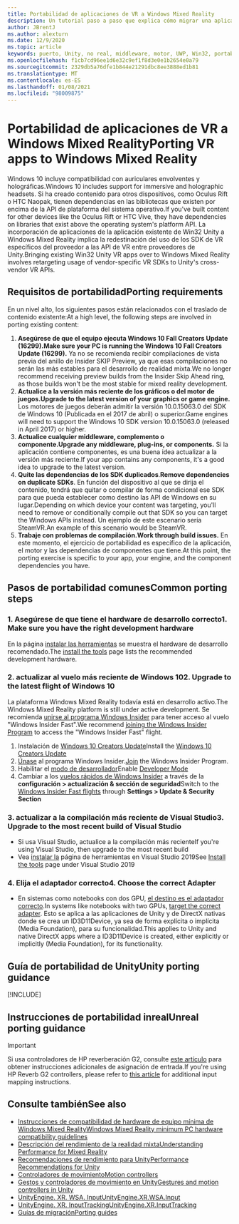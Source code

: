 ```yaml
---
title: Portabilidad de aplicaciones de VR a Windows Mixed Reality
description: Un tutorial paso a paso que explica cómo migrar una aplicación envolvente existente a Windows Mixed Reality.
author: JBrentJ
ms.author: alexturn
ms.date: 12/9/2020
ms.topic: article
keywords: puerto, Unity, no real, middleware, motor, UWP, Win32, portabilidad, HoloLens primera generación, auriculares de realidad mixta, auriculares de realidad mixta de Windows, migración, Windows 10, asignación de entrada
ms.openlocfilehash: f1cb7cd96ee1d6e32c9ef1f8d3e0e1b2654e0a79
ms.sourcegitcommit: 2329db5a76dfe1b844e21291dbc8ee3888ed1b81
ms.translationtype: MT
ms.contentlocale: es-ES
ms.lasthandoff: 01/08/2021
ms.locfileid: "98009875"
---
```

# <a name="porting-vr-apps-to-windows-mixed-reality"></a><span data-ttu-id="23fbb-104">Portabilidad de aplicaciones de VR a Windows Mixed Reality</span><span class="sxs-lookup"><span data-stu-id="23fbb-104">Porting VR apps to Windows Mixed Reality</span></span>

<span data-ttu-id="23fbb-105">Windows 10 incluye compatibilidad con auriculares envolventes y holográficas.</span><span class="sxs-lookup"><span data-stu-id="23fbb-105">Windows 10 includes support for immersive and holographic headsets.</span></span> <span data-ttu-id="23fbb-106">Si ha creado contenido para otros dispositivos, como Oculus Rift o HTC Naopak, tienen dependencias en las bibliotecas que existen por encima de la API de plataforma del sistema operativo.</span><span class="sxs-lookup"><span data-stu-id="23fbb-106">If you've built content for other devices like the Oculus Rift or HTC Vive, they have dependencies on libraries that exist above the operating system's platform API.</span></span> <span data-ttu-id="23fbb-107">La incorporación de aplicaciones de la aplicación existente de Win32 Unity a Windows Mixed Reality implica la redestinación del uso de los SDK de VR específicos del proveedor a las API de VR entre proveedores de Unity.</span><span class="sxs-lookup"><span data-stu-id="23fbb-107">Bringing existing Win32 Unity VR apps over to Windows Mixed Reality involves retargeting usage of vendor-specific VR SDKs to Unity's cross-vendor VR APIs.</span></span>

## <a name="porting-requirements"></a><span data-ttu-id="23fbb-108">Requisitos de portabilidad</span><span class="sxs-lookup"><span data-stu-id="23fbb-108">Porting requirements</span></span>

<span data-ttu-id="23fbb-109">En un nivel alto, los siguientes pasos están relacionados con el traslado de contenido existente:</span><span class="sxs-lookup"><span data-stu-id="23fbb-109">At a high level, the following steps are involved in porting existing content:</span></span>
1. <span data-ttu-id="23fbb-110">**Asegúrese de que el equipo ejecuta Windows 10 Fall Creators Update (16299).**</span><span class="sxs-lookup"><span data-stu-id="23fbb-110">**Make sure your PC is running the Windows 10 Fall Creators Update (16299).**</span></span> <span data-ttu-id="23fbb-111">Ya no se recomienda recibir compilaciones de vista previa del anillo de Insider SKIP Preview, ya que esas compilaciones no serán las más estables para el desarrollo de realidad mixta.</span><span class="sxs-lookup"><span data-stu-id="23fbb-111">We no longer recommend receiving preview builds from the Insider Skip Ahead ring, as those builds won't be the most stable for mixed reality development.</span></span>
2. <span data-ttu-id="23fbb-112">**Actualice a la versión más reciente de los gráficos o del motor de juegos.**</span><span class="sxs-lookup"><span data-stu-id="23fbb-112">**Upgrade to the latest version of your graphics or game engine.**</span></span> <span data-ttu-id="23fbb-113">Los motores de juegos deberán admitir la versión 10.0.15063.0 del SDK de Windows 10 (Publicada en el 2017 de abril) o superior.</span><span class="sxs-lookup"><span data-stu-id="23fbb-113">Game engines will need to support the Windows 10 SDK version 10.0.15063.0 (released in April 2017) or higher.</span></span>
3. <span data-ttu-id="23fbb-114">**Actualice cualquier middleware, complemento o componente.**</span><span class="sxs-lookup"><span data-stu-id="23fbb-114">**Upgrade any middleware, plug-ins, or components.**</span></span> <span data-ttu-id="23fbb-115">Si la aplicación contiene componentes, es una buena idea actualizar a la versión más reciente.</span><span class="sxs-lookup"><span data-stu-id="23fbb-115">If your app contains any components, it's a good idea to upgrade to the latest version.</span></span>
4. <span data-ttu-id="23fbb-116">**Quite las dependencias de los SDK duplicados**.</span><span class="sxs-lookup"><span data-stu-id="23fbb-116">**Remove dependencies on duplicate SDKs**.</span></span> <span data-ttu-id="23fbb-117">En función del dispositivo al que se dirija el contenido, tendrá que quitar o compilar de forma condicional ese SDK para que pueda establecer como destino las API de Windows en su lugar.</span><span class="sxs-lookup"><span data-stu-id="23fbb-117">Depending on which device your content was targeting, you'll need to remove or conditionally compile out that SDK so you can target the Windows APIs instead.</span></span> <span data-ttu-id="23fbb-118">Un ejemplo de este escenario sería SteamVR.</span><span class="sxs-lookup"><span data-stu-id="23fbb-118">An example of this scenario would be SteamVR.</span></span>
5. <span data-ttu-id="23fbb-119">**Trabaje con problemas de compilación.**</span><span class="sxs-lookup"><span data-stu-id="23fbb-119">**Work through build issues.**</span></span> <span data-ttu-id="23fbb-120">En este momento, el ejercicio de portabilidad es específico de la aplicación, el motor y las dependencias de componentes que tiene.</span><span class="sxs-lookup"><span data-stu-id="23fbb-120">At this point, the porting exercise is specific to your app, your engine, and the component dependencies you have.</span></span>

## <a name="common-porting-steps"></a><span data-ttu-id="23fbb-121">Pasos de portabilidad comunes</span><span class="sxs-lookup"><span data-stu-id="23fbb-121">Common porting steps</span></span>

### <a name="1-make-sure-you-have-the-right-development-hardware"></a><span data-ttu-id="23fbb-122">1. Asegúrese de que tiene el hardware de desarrollo correcto</span><span class="sxs-lookup"><span data-stu-id="23fbb-122">1. Make sure you have the right development hardware</span></span>

<span data-ttu-id="23fbb-123">En la página [instalar las herramientas](../install-the-tools.md#immersive-vr-headset-requirements) se muestra el hardware de desarrollo recomendado.</span><span class="sxs-lookup"><span data-stu-id="23fbb-123">The [install the tools](../install-the-tools.md#immersive-vr-headset-requirements) page lists the recommended development hardware.</span></span>

### <a name="2-upgrade-to-the-latest-flight-of-windows-10"></a><span data-ttu-id="23fbb-124">2. actualizar al vuelo más reciente de Windows 10</span><span class="sxs-lookup"><span data-stu-id="23fbb-124">2. Upgrade to the latest flight of Windows 10</span></span>

<span data-ttu-id="23fbb-125">La plataforma Windows Mixed Reality todavía está en desarrollo activo.</span><span class="sxs-lookup"><span data-stu-id="23fbb-125">The Windows Mixed Reality platform is still under active development.</span></span> <span data-ttu-id="23fbb-126">Se recomienda [unirse al programa Windows Insider](https://insider.windows.com/) para tener acceso al vuelo "Windows Insider Fast".</span><span class="sxs-lookup"><span data-stu-id="23fbb-126">We recommend [joining the Windows Insider Program](https://insider.windows.com/) to access the "Windows Insider Fast" flight.</span></span>
1. <span data-ttu-id="23fbb-127">Instalación de [Windows 10 Creators Update](https://www.microsoft.com/software-download/windows10)</span><span class="sxs-lookup"><span data-stu-id="23fbb-127">Install the [Windows 10 Creators Update](https://www.microsoft.com/software-download/windows10)</span></span>
2. <span data-ttu-id="23fbb-128">[Únase](https://insider.windows.com/) al programa Windows Insider.</span><span class="sxs-lookup"><span data-stu-id="23fbb-128">[Join](https://insider.windows.com/) the Windows Insider Program.</span></span>
3. <span data-ttu-id="23fbb-129">Habilitar el [modo de desarrollador](https://docs.microsoft.com/windows/uwp/get-started/enable-your-device-for-development)</span><span class="sxs-lookup"><span data-stu-id="23fbb-129">Enable [Developer Mode](https://docs.microsoft.com/windows/uwp/get-started/enable-your-device-for-development)</span></span>
4. <span data-ttu-id="23fbb-130">Cambiar a los [vuelos rápidos de Windows Insider](https://blogs.technet.microsoft.com/uktechnet/2016/07/01/joining-insider-preview) a través de la **configuración > actualización & sección de seguridad**</span><span class="sxs-lookup"><span data-stu-id="23fbb-130">Switch to the [Windows Insider Fast flights](https://blogs.technet.microsoft.com/uktechnet/2016/07/01/joining-insider-preview) through **Settings > Update & Security Section**</span></span>

### <a name="3-upgrade-to-the-most-recent-build-of-visual-studio"></a><span data-ttu-id="23fbb-131">3. actualizar a la compilación más reciente de Visual Studio</span><span class="sxs-lookup"><span data-stu-id="23fbb-131">3. Upgrade to the most recent build of Visual Studio</span></span>
* <span data-ttu-id="23fbb-132">Si usa Visual Studio, actualice a la compilación más reciente</span><span class="sxs-lookup"><span data-stu-id="23fbb-132">If you're using Visual Studio, then upgrade to the most recent build</span></span>
* <span data-ttu-id="23fbb-133">Vea [instalar la](../install-the-tools.md#installation-checklist) página de herramientas en Visual Studio 2019</span><span class="sxs-lookup"><span data-stu-id="23fbb-133">See [Install the tools](../install-the-tools.md#installation-checklist) page under Visual Studio 2019</span></span>

### <a name="4-choose-the-correct-adapter"></a><span data-ttu-id="23fbb-134">4. Elija el adaptador correcto</span><span class="sxs-lookup"><span data-stu-id="23fbb-134">4. Choose the correct Adapter</span></span>
* <span data-ttu-id="23fbb-135">En sistemas como notebooks con dos GPU, [el destino es el adaptador correcto](../native/rendering-in-directx.md#hybrid-graphics-pcs-and-mixed-reality-applications).</span><span class="sxs-lookup"><span data-stu-id="23fbb-135">In systems like notebooks with two GPUs, [target the correct adapter](../native/rendering-in-directx.md#hybrid-graphics-pcs-and-mixed-reality-applications).</span></span> <span data-ttu-id="23fbb-136">Esto se aplica a las aplicaciones de Unity y de DirectX nativas donde se crea un ID3D11Device, ya sea de forma explícita o implícita (Media Foundation), para su funcionalidad.</span><span class="sxs-lookup"><span data-stu-id="23fbb-136">This applies to Unity and native DirectX apps where a ID3D11Device is created, either explicitly or implicitly (Media Foundation), for its functionality.</span></span>

## <a name="unity-porting-guidance"></a><span data-ttu-id="23fbb-137">Guía de portabilidad de Unity</span><span class="sxs-lookup"><span data-stu-id="23fbb-137">Unity porting guidance</span></span>

[!INCLUDE[](includes/unity-porting-guidance.md)]

## <a name="unreal-porting-guidance"></a><span data-ttu-id="23fbb-138">Instrucciones de portabilidad inreal</span><span class="sxs-lookup"><span data-stu-id="23fbb-138">Unreal porting guidance</span></span>

> [!IMPORTANT]
> <span data-ttu-id="23fbb-139">Si usa controladores de HP reverberación G2, consulte [este artículo](../unreal/unreal-reverb-g2-controllers.md) para obtener instrucciones adicionales de asignación de entrada.</span><span class="sxs-lookup"><span data-stu-id="23fbb-139">If you're using HP Reverb G2 controllers, please refer to [this article](../unreal/unreal-reverb-g2-controllers.md) for additional input mapping instructions.</span></span>

## <a name="see-also"></a><span data-ttu-id="23fbb-140">Consulte también</span><span class="sxs-lookup"><span data-stu-id="23fbb-140">See also</span></span>
* [<span data-ttu-id="23fbb-141">Instrucciones de compatibilidad de hardware de equipo mínima de Windows Mixed Reality</span><span class="sxs-lookup"><span data-stu-id="23fbb-141">Windows Mixed Reality minimum PC hardware compatibility guidelines</span></span>](https://docs.microsoft.com/windows/mixed-reality/enthusiast-guide/windows-mixed-reality-minimum-pc-hardware-compatibility-guidelines)
* [<span data-ttu-id="23fbb-142">Descripción del rendimiento de la realidad mixta</span><span class="sxs-lookup"><span data-stu-id="23fbb-142">Understanding Performance for Mixed Reality</span></span>](../platform-capabilities-and-apis/understanding-performance-for-mixed-reality.md)
* [<span data-ttu-id="23fbb-143">Recomendaciones de rendimiento para Unity</span><span class="sxs-lookup"><span data-stu-id="23fbb-143">Performance Recommendations for Unity</span></span>](../unity/performance-recommendations-for-unity.md)
* [<span data-ttu-id="23fbb-144">Controladores de movimiento</span><span class="sxs-lookup"><span data-stu-id="23fbb-144">Motion controllers</span></span>](../../design/motion-controllers.md)
* [<span data-ttu-id="23fbb-145">Gestos y controladores de movimiento en Unity</span><span class="sxs-lookup"><span data-stu-id="23fbb-145">Gestures and motion controllers in Unity</span></span>](../unity/gestures-and-motion-controllers-in-unity.md)
* [<span data-ttu-id="23fbb-146">UnityEngine. XR. WSA. Input</span><span class="sxs-lookup"><span data-stu-id="23fbb-146">UnityEngine.XR.WSA.Input</span></span>](https://docs.unity3d.com/ScriptReference/XR.WSA.Input.InteractionManager.html)
* [<span data-ttu-id="23fbb-147">UnityEngine. XR. InputTracking</span><span class="sxs-lookup"><span data-stu-id="23fbb-147">UnityEngine.XR.InputTracking</span></span>](https://docs.unity3d.com/ScriptReference/XR.InputTracking.html)
* [<span data-ttu-id="23fbb-148">Guías de migración</span><span class="sxs-lookup"><span data-stu-id="23fbb-148">Porting guides</span></span>](porting-guides.md)
